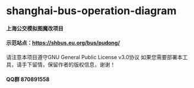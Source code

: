 # shanghai-bus-operation-diagram
#### 上海公交模拟图魔改项目 
#### 示范站点：https://shbus.eu.org/bus/pudong/
请注意本项目遵守GNU General Public License v3.0协议
如果您需要部署本工具，请手下留情，保留作者的版权信息，谢谢！
#### QQ群 870891558
